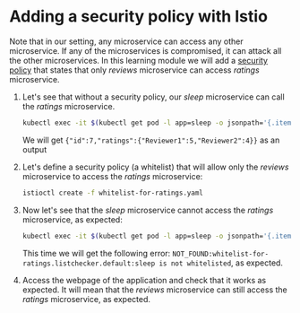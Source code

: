 # Adding a security policy with Istio
Note that in our setting, any microservice can access any other microservice. If any of the microservices is compromised, it can attack all the other microservices.
In this learning module we will add a [security policy](https://istio.io/docs/reference/config/istio.mixer.v1.config.html) that states that only _reviews_ microservice can access _ratings_ microservice.

1. Let's see that without a security policy, our _sleep_ microservice can call the _ratings_ microservice.
   ```bash
   kubectl exec -it $(kubectl get pod -l app=sleep -o jsonpath='{.items[0].metadata.name}') -- curl http://ratings:9080/ratings/7
   ```
   
   We will get `{"id":7,"ratings":{"Reviewer1":5,"Reviewer2":4}}` as an output

2. Let's define a security policy (a whitelist) that will allow only the _reviews_ microservice to access the _ratings_ microservice:
   ```bash
   istioctl create -f whitelist-for-ratings.yaml
   ```

3. Now let's see that the _sleep_ microservice cannot access the _ratings_ microservice, as expected:
   ```bash
   kubectl exec -it $(kubectl get pod -l app=sleep -o jsonpath='{.items[0].metadata.name}') -- curl http://ratings:9080/ratings/7
   ```

   This time we will get the following error: `NOT_FOUND:whitelist-for-ratings.listchecker.default:sleep is not whitelisted`, as expected.

4. Access the webpage of the application and check that it works as expected. It will mean that the _reviews_ microservice can still access the _ratings_ microservice, as expected.
